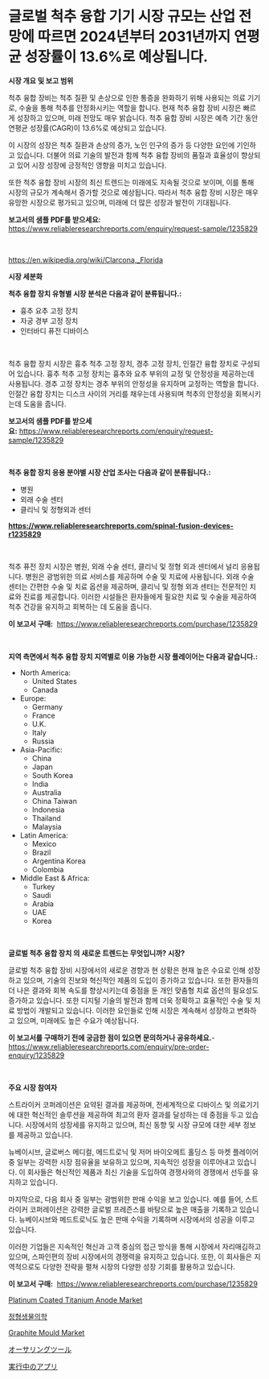 <p><h1>글로벌 척추 융합 기기 시장 규모는 산업 전망에 따르면 2024년부터 2031년까지 연평균 성장률이 13.6%로 예상됩니다.</h1></p><p><strong>시장 개요 및 보고 범위</strong></p>
<p><p>척추 융합 장비는 척추 질환 및 손상으로 인한 통증을 완화하기 위해 사용되는 의료 기기로, 수술을 통해 척추를 안정화시키는 역할을 합니다. 현재 척추 융합 장비 시장은 빠르게 성장하고 있으며, 미래 전망도 매우 밝습니다. 척추 융합 장비 시장은 예측 기간 동안 연평균 성장률(CAGR)이 13.6%로 예상되고 있습니다. </p><p>이 시장의 성장은 척추 질환과 손상의 증가, 노인 인구의 증가 등 다양한 요인에 기인하고 있습니다. 더불어 의료 기술의 발전과 함께 척추 융합 장비의 품질과 효율성이 향상되고 있어 시장 성장에 긍정적인 영향을 미치고 있습니다. </p><p>또한 척추 융합 장비 시장의 최신 트렌드는 미래에도 지속될 것으로 보이며, 이를 통해 시장의 규모가 계속해서 증가할 것으로 예상됩니다. 따라서 척추 융합 장비 시장은 매우 유망한 시장으로 평가되고 있으며, 미래에 더 많은 성장과 발전이 기대됩니다.</p></p>
<p><strong>보고서의 샘플 PDF를 받으세요:</strong> <a href="https://www.reliableresearchreports.com/enquiry/request-sample/1235829">https://www.reliableresearchreports.com/enquiry/request-sample/1235829</a></p>
<p>&nbsp;</p>
<p><a href="https://en.wikipedia.org/wiki/Clarcona,_Florida">https://en.wikipedia.org/wiki/Clarcona,_Florida</a></p>
<p><strong>시장 세분화</strong></p>
<p><strong>척추 융합 장치 유형별 시장 분석은 다음과 같이 분류됩니다.:</strong></p>
<p><ul><li>흉추 요추 고정 장치</li><li>자궁 경부 고정 장치</li><li>인터바디 퓨전 디바이스</li></ul></p>
<p>&nbsp;</p>
<p><p>척추 융합 장치 시장은 흉추 척추 고정 장치, 경추 고정 장치, 인절간 융합 장치로 구성되어 있습니다. 흉추 척추 고정 장치는 흉추와 요추 부위의 교정 및 안정성을 제공하는데 사용됩니다. 경추 고정 장치는 경추 부위의 안정성을 유지하며 교정하는 역할을 합니다. 인절간 융합 장치는 디스크 사이의 거리를 채우는데 사용되며 척추의 안정성을 회복시키는데 도움을 줍니다.</p></p>
<p><strong>보고서의 샘플 PDF를 받으세요:</strong>&nbsp;<a href="https://www.reliableresearchreports.com/enquiry/request-sample/1235829">https://www.reliableresearchreports.com/enquiry/request-sample/1235829</a></p>
<p>&nbsp;</p>
<p><strong> 척추 융합 장치 응용 분야별 시장 산업 조사는 다음과 같이 분류됩니다.:</strong></p>
<p><ul><li>병원</li><li>외래 수술 센터</li><li>클리닉 및 정형외과 센터</li></ul></p>
<p><strong><a href="https://www.reliableresearchreports.com/spinal-fusion-devices-r1235829">https://www.reliableresearchreports.com/spinal-fusion-devices-r1235829</a></strong></p>
<p>&nbsp;</p>
<p><p>척추 퓨전 장치 시장은 병원, 외래 수술 센터, 클리닉 및 정형 외과 센터에서 널리 응용됩니다. 병원은 광범위한 의료 서비스를 제공하며 수술 및 치료에 사용됩니다. 외래 수술 센터는 간편한 수술 및 치료 옵션을 제공하며, 클리닉 및 정형 외과 센터는 전문적인 치료와 진료를 제공합니다. 이러한 시설들은 환자들에게 필요한 치료 및 수술을 제공하여 척추 건강을 유지하고 회복하는 데 도움을 줍니다.</p></p>
<p><strong>이 보고서 구매:</strong>&nbsp; <a href="https://www.reliableresearchreports.com/purchase/1235829">https://www.reliableresearchreports.com/purchase/1235829</a></p>
<p>&nbsp;</p>
<p><strong>지역 측면에서 척추 융합 장치 지역별로 이용 가능한 시장 플레이어는 다음과 같습니다.:</strong></p>
<p><ul>
    <li>
        North America:
        <ul>
            <li>United States</li>
            <li>Canada</li>
        </ul>
    </li>
    <li>
        Europe:
        <ul>
            <li>Germany</li>
            <li>France</li>
            <li>U.K.</li>
            <li>Italy</li>
            <li>Russia</li>
        </ul>
    </li>
    <li>
        Asia-Pacific:
        <ul>
            <li>China</li>
            <li>Japan</li>
            <li>South Korea</li>
            <li>India</li>
            <li>Australia</li>
            <li>China Taiwan</li>
            <li>Indonesia</li>
            <li>Thailand</li>
            <li>Malaysia</li>
        </ul>
    </li>
    <li>
        Latin America:
        <ul>
            <li>Mexico</li>
            <li>Brazil</li>
            <li>Argentina Korea</li>
            <li>Colombia</li>
        </ul>
    </li>
    <li>
        Middle East & Africa:
        <ul>
            <li>Turkey</li>
            <li>Saudi</li>
            <li>Arabia</li>
            <li>UAE</li>
            <li>Korea</li>
        </ul>
    </li>
    </ul></p>
<p>&nbsp;</p>
<p><strong>글로벌 척추 융합 장치 의 새로운 트렌드는 무엇입니까? 시장?</strong></p>
<p><p>글로벌 척추 융합 장비 시장에서의 새로운 경향과 현 상황은 현재 높은 수요로 인해 성장하고 있으며, 기술의 진보와 혁신적인 제품의 도입이 증가하고 있습니다. 또한 환자들의 더 나은 결과와 회복 속도를 향상시키는데 중점을 둔 개인 맞춤형 치료 옵션의 필요성도 증가하고 있습니다. 또한 디지털 기술의 발전과 함께 더욱 정확하고 효율적인 수술 및 치료 방법이 개발되고 있습니다. 이러한 요인들로 인해 시장은 계속해서 성장하고 변화하고 있으며, 미래에도 높은 수요가 예상됩니다.</p></p>
<p><strong>이 보고서를 구매하기 전에 궁금한 점이 있으면 문의하거나 공유하세요.</strong>- <a href="https://www.reliableresearchreports.com/enquiry/pre-order-enquiry/1235829">https://www.reliableresearchreports.com/enquiry/pre-order-enquiry/1235829</a></p>
<p>&nbsp;</p>
<p><strong>주요 시장 참여자</strong></p>
<p><p>스트라이커 코퍼레이션은 요약된 결과를 제공하며, 전세계적으로 디바이스 및 의료기기에 대한 혁신적인 솔루션을 제공하여 최고의 환자 결과를 달성하는 데 중점을 두고 있습니다. 시장에서의 성장세를 유지하고 있으며, 최신 동향 및 시장 규모에 대한 세부 정보를 제공하고 있습니다.</p><p>뉴베이시브, 글로버스 메디컬, 메드트로닉 및 저머 바이오메트 홀딩스 등 마켓 플레이어 중 일부는 강력한 시장 점유율을 보유하고 있으며, 지속적인 성장을 이루어내고 있습니다. 이 회사들은 혁신적인 제품과 최신 기술을 도입하여 경쟁사와의 경쟁에서 선두를 유지하고 있습니다.</p><p>마지막으로, 다음 회사 중 일부는 광범위한 판매 수익을 보고 있습니다. 예를 들어, 스트라이커 코퍼레이션은 강력한 글로벌 프레즌스를 바탕으로 높은 매출을 기록하고 있습니다. 뉴베이시브와 메드트로닉도 높은 판매 수익을 기록하며 시장에서의 성공을 이루고 있습니다.</p><p>이러한 기업들은 지속적인 혁신과 고객 중심의 접근 방식을 통해 시장에서 자리매김하고 있으며, 스파인편의 장비 시장에서의 경쟁력을 유지하고 있습니다. 또한, 이 회사들은 지역적으로도 다양한 전략을 펼쳐 시장의 다양한 성장 기회를 활용하고 있습니다.</p></p>
<p><strong>이 보고서 구매:</strong>&nbsp;&nbsp;<a href="https://www.reliableresearchreports.com/purchase/1235829">https://www.reliableresearchreports.com/purchase/1235829</a></p>
<p><p><a href="https://github.com/kumertitash/Market-Research-Report-List-1/blob/main/platinum-coated-titanium-anode-market.md">Platinum Coated Titanium Anode Market</a></p><p><a href="https://github.com/shampaakter36/Market-Research-Report-List-2/blob/main/812626824269.md">정형생물의학</a></p><p><a href="https://github.com/amapolalg/Market-Research-Report-List-1/blob/main/graphite-mould-market.md">Graphite Mould Market</a></p><p><a href="https://github.com/RandallRunte2023/Market-Research-Report-List-2/blob/main/814521817420.md">オーサリングツール</a></p><p><a href="https://github.com/TerrellConn/Market-Research-Report-List-2/blob/main/552137417419.md">実行中のアプリ</a></p></p>
